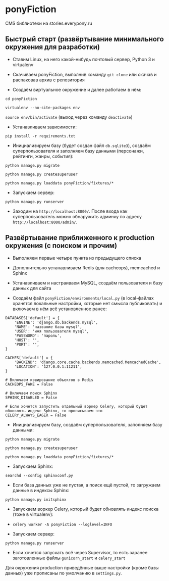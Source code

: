 ponyFiction
===========

CMS библиотеки на stories.everypony.ru


## Быстрый старт (развёртывание минимального окружения для разработки)

* Ставим Linux, на него какой-нибудь почтовый сервер, Python 3 и virtualenv

* Скачиваем ponyFiction, выполнив команду `git clone` или скачав и распаковав архив с репозитория

* Создаём виртуальное окружение и далее работаем в нём:

 `cd ponyFiction`

 `virtualenv --no-site-packages env`

 `source env/bin/activate` (выход через команду `deactivate`)

* Устанавливаем зависимости:

 `pip install -r requirements.txt`

* Инициализируем базу (будет создан файл `db.sqlite3`), создаём суперпользователя и заполняем базу данными (персонажи, рейтинги, жанры, события):

 `python manage.py migrate`

 `python manage.py createsuperuser`

 `python manage.py loaddata ponyFiction/fixtures/*`

* Запускаем сервер:

 `python manage.py runserver`

* Заходим на `http://localhost:8000/`. После входа как суперпользователь можно обнаружить админку по адресу `http://localhost:8000/admin/`.


## Развёртывание приближенного к production окружения (с поиском и прочим)

* Выполняем первые четыре пункта из предыдущего списка

* Дополнительно устанавливаем Redis (для cacheops), memcached и Sphinx

* Устанавливаем и настраиваем MySQL, создаём пользователя и базу данных для сайта

* Создаём файл `ponyFiction/environments/local.py` (в local-файлах хранятся локальные настройки, которые нет смысла публиковать) и включаем в нём всё установленное ранее:

```
DATABASES['default'] = {
    'ENGINE': 'django.db.backends.mysql',
    'NAME': 'название базы mysql',
    'USER': 'имя пользователя mysql',
    'PASSWORD': 'пароль',
    'HOST': '',
    'PORT': '',
}

CACHES['default'] = {
    'BACKEND': 'django.core.cache.backends.memcached.MemcachedCache',
    'LOCATION': '127.0.0.1:11211',
}

# Включаем кэширование объектов в Redis
CACHEOPS_FAKE = False

# Включаем поиск Sphinx
SPHINX_DISABLED = False

# Если хочется запустить отдельный воркер Celery, который будет обновлять индекс Sphinx, то прописываем это
CELERY_ALWAYS_EAGER = False
```

* Инициализируем базу, создаём суперпользователя, заполняем базу данными:

 `python manage.py migrate`

 `python manage.py createsuperuser`

 `python manage.py loaddata ponyFiction/fixtures/*`

* Запускаем Sphinx:

 `searchd --config sphinxconf.py`

* Если база данных уже не пустая, а поиск ещё пустой, то загружаем данные в индексы Sphinx:

 `python manage.py initsphinx`

* Запускаем воркер Celery, который будет обновлять индекс поиска (тоже в virtualenv):

* `celery worker -A ponyFiction --loglevel=INFO`

* Запускаем сервер:

 `python manage.py runserver`

* Если хочется запускать всё через Supervisor, то есть заранее заготовленные файлы `gunicorn_start` и `celery_start`

Для окружения production приведённые выше настройки (кроме базы данных) уже прописаны по умолчанию в `settings.py`.
